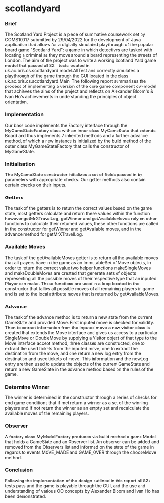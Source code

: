 # scotlandyard

### Brief
The Scotland Yard Project is a piece of summative coursework set by COMS10017 submitted by 29/04/2022 for the development of Java application that allows for a digitally simulated playthrough of the popular board game "Scotland Yard": a game in which detectives are tasked with locating a criminal as they move around a board representing the streets of London. The aim of the project was to write a working Scotland Yard game model that passed all 82+ tests located in uk.ac.bris.cs.scotlandyard.model.AllTest and correctly simulates a playthrough of the game through the GUI located in the class uk.ac.bris.cs.scotlandyard.Main. The following report summarises the process of implementing a version of the core game component cw-model that achieves the aims of the project and reflects on Alexander Bloom's & Ivan Ho's achievements in understanding the principles of object orientation.


### Implementation
Our base code implements the Factory<GameState> interface through the MyGameStateFactory class with an inner class MyGameState that extends Board and thus implements 7 inherited methods and a further advance method, of which a new instance is initialized by the build method of the outer class MyGameStateFactory that calls the constructor of MyGameState. 


### Initialisation
The MyGameState constructor initializes a set of fields passed in by parameters with appropriate checks. Our getter methods also contain certain checks on their inputs.


### Getters
The task of the getters is to return the correct values based on the game state, most getters calculate and return these values within the function however getMrXTravelLog, getWinner and getAvailableMoves rely on other functions to calculate their returned values, these other functions are called in the constructor for getWinner and getAvailable moves, and in the advance method for getMrXTravelLog.


### Available Moves 
The task of the getAvailableMoves getter is to return all the available moves that all players have in the game as an ImmutableSet of Move objects, in order to return the correct value two helper functions makeSingleMoves and makeDoubleMoves are created that generate sets of objects representing all the possible moves of their respective type that an inputed Player can make. These functions are used in a loop located in the constructor that tallies all possible moves of all remaining players in game and is set to the local attribute moves that is returned by getAvailableMoves.


### Advance 
The task of the advance method is to return a new state from the current GameState and provided Move. First inputed move is checked for validity. Then to extract information from the inputed move a new visitor class is created that extends the Move interface and gives us access to a particular SingleMove or DoubleMove by supplying a Visitor object of that type to the Move interface accept method, three classes are constructed, one to extract the used tickets from the inputed move, one to extract the destination from the move, and one return a new log entry from the destination and used tickets of move. This information and the newLog entry are then used to update the objects of the current GameState and return a new GameState in the advance method based on the rules of the game. 


### Determine Winner
The winner is determined in the constructor, through a series of checks for end game conditions that if met return a winner as a set of the winning players and if not return the winner as an empty set and recalculate the available moves of the remaining players. 


### Observer
A factory class MyModelFactory produces via build method a game Model that holds a GameState and an Observer list. An observer can be added and removed from the Observers list  and informed on the state of the game in regards to events MOVE_MADE and GAME_OVER through the chooseMove method.


### Conclusion
  
Following the implementation of the design outlined in this report all 82+ tests pass and the game is playable through the GUI, and the use and understanding of various OO concepts by Alexander Bloom and Ivan Ho has been demonstrated.
